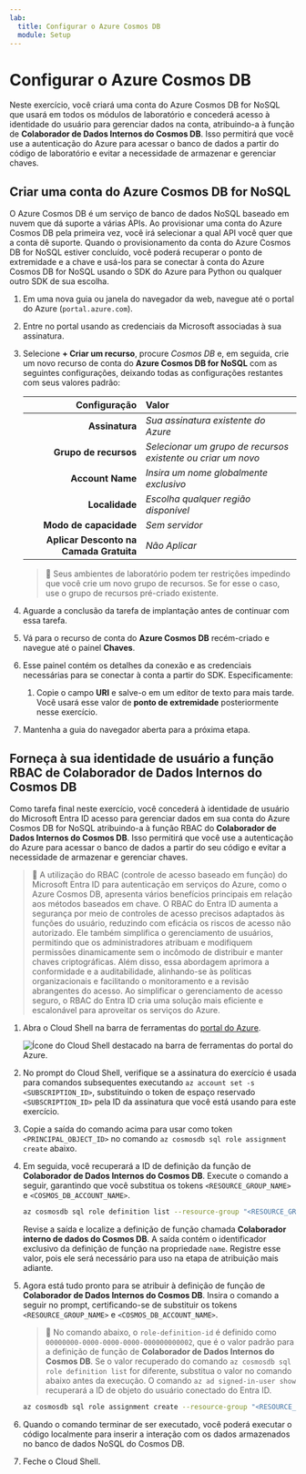 ```yaml
---
lab:
  title: Configurar o Azure Cosmos DB
  module: Setup
---
```


# Configurar o Azure Cosmos DB

Neste exercício, você criará uma conta do Azure Cosmos DB for NoSQL que usará em todos os módulos de laboratório e concederá acesso à identidade do usuário para gerenciar dados na conta, atribuindo-a à função de **Colaborador de Dados Internos do Cosmos DB**. Isso permitirá que você use a autenticação do Azure para acessar o banco de dados a partir do código de laboratório e evitar a necessidade de armazenar e gerenciar chaves.

## Criar uma conta do Azure Cosmos DB for NoSQL

O Azure Cosmos DB é um serviço de banco de dados NoSQL baseado em nuvem que dá suporte a várias APIs. Ao provisionar uma conta do Azure Cosmos DB pela primeira vez, você irá selecionar a qual API você quer que a conta dê suporte. Quando o provisionamento da conta do Azure Cosmos DB for NoSQL estiver concluído, você poderá recuperar o ponto de extremidade e a chave e usá-los para se conectar à conta do Azure Cosmos DB for NoSQL usando o SDK do Azure para Python ou qualquer outro SDK de sua escolha.

1. Em uma nova guia ou janela do navegador da web, navegue até o portal do Azure (``portal.azure.com``).

1. Entre no portal usando as credenciais da Microsoft associadas à sua assinatura.

1. Selecione **+ Criar um recurso**, procure *Cosmos DB* e, em seguida, crie um novo recurso de conta do **Azure Cosmos DB for NoSQL** com as seguintes configurações, deixando todas as configurações restantes com seus valores padrão:

    | **Configuração** | **Valor** |
    | ---: | :--- |
    | **Assinatura** | *Sua assinatura existente do Azure* |
    | **Grupo de recursos** | *Selecionar um grupo de recursos existente ou criar um novo* |
    | **Account Name** | *Insira um nome globalmente exclusivo* |
    | **Localidade** | *Escolha qualquer região disponível* |
    | **Modo de capacidade** | *Sem servidor* |
    | **Aplicar Desconto na Camada Gratuita** | *Não Aplicar* |

    > &#128221; Seus ambientes de laboratório podem ter restrições impedindo que você crie um novo grupo de recursos. Se for esse o caso, use o grupo de recursos pré-criado existente.

1. Aguarde a conclusão da tarefa de implantação antes de continuar com essa tarefa.

1. Vá para o recurso de conta do **Azure Cosmos DB** recém-criado e navegue até o painel **Chaves**.

1. Esse painel contém os detalhes da conexão e as credenciais necessárias para se conectar à conta a partir do SDK. Especificamente:

    1. Copie o campo **URI** e salve-o em um editor de texto para mais tarde. Você usará esse valor de **ponto de extremidade** posteriormente nesse exercício.

1. Mantenha a guia do navegador aberta para a próxima etapa.

## Forneça à sua identidade de usuário a função RBAC de Colaborador de Dados Internos do Cosmos DB

Como tarefa final neste exercício, você concederá à identidade de usuário do Microsoft Entra ID acesso para gerenciar dados em sua conta do Azure Cosmos DB for NoSQL atribuindo-a à função RBAC do **Colaborador de Dados Internos do Cosmos DB**. Isso permitirá que você use a autenticação do Azure para acessar o banco de dados a partir do seu código e evitar a necessidade de armazenar e gerenciar chaves.

> &#128221; A utilização do RBAC (controle de acesso baseado em função) do Microsoft Entra ID para autenticação em serviços do Azure, como o Azure Cosmos DB, apresenta vários benefícios principais em relação aos métodos baseados em chave. O RBAC do Entra ID aumenta a segurança por meio de controles de acesso precisos adaptados às funções do usuário, reduzindo com eficácia os riscos de acesso não autorizado. Ele também simplifica o gerenciamento de usuários, permitindo que os administradores atribuam e modifiquem permissões dinamicamente sem o incômodo de distribuir e manter chaves criptográficas. Além disso, essa abordagem aprimora a conformidade e a auditabilidade, alinhando-se às políticas organizacionais e facilitando o monitoramento e a revisão abrangentes do acesso. Ao simplificar o gerenciamento de acesso seguro, o RBAC do Entra ID cria uma solução mais eficiente e escalonável para aproveitar os serviços do Azure.

1. Abra o Cloud Shell na barra de ferramentas do [portal do Azure](https://portal.azure.com).

    ![Ícone do Cloud Shell destacado na barra de ferramentas do portal do Azure.](media/azure-portal-toolbar-cloud-shell.png)

1. No prompt do Cloud Shell, verifique se a assinatura do exercício é usada para comandos subsequentes executando `az account set -s <SUBSCRIPTION_ID>`, substituindo o token de espaço reservado `<SUBSCRIPTION_ID>` pela ID da assinatura que você está usando para este exercício.

1. Copie a saída do comando acima para usar como token `<PRINCIPAL_OBJECT_ID>` no comando `az cosmosdb sql role assignment create` abaixo.

1. Em seguida, você recuperará a ID de definição da função de **Colaborador de Dados Internos do Cosmos DB**. Execute o comando a seguir, garantindo que você substitua os tokens `<RESOURCE_GROUP_NAME>` e `<COSMOS_DB_ACCOUNT_NAME>`.

    ```bash
    az cosmosdb sql role definition list --resource-group "<RESOURCE_GROUP_NAME>" --account-name "<COSMOS_DB_ACCOUNT_NAME>"
    ```

    Revise a saída e localize a definição de função chamada **Colaborador interno de dados do Cosmos DB**. A saída contém o identificador exclusivo da definição de função na propriedade `name`. Registre esse valor, pois ele será necessário para uso na etapa de atribuição mais adiante.

1. Agora está tudo pronto para se atribuir à definição de função de **Colaborador de Dados Internos do Cosmos DB**. Insira o comando a seguir no prompt, certificando-se de substituir os tokens `<RESOURCE_GROUP_NAME>` e `<COSMOS_DB_ACCOUNT_NAME>`.

    > &#128221; No comando abaixo, o `role-definition-id` é definido como `00000000-0000-0000-0000-000000000002`, que é o valor padrão para a definição de função de **Colaborador de Dados Internos do Cosmos DB**. Se o valor recuperado do comando `az cosmosdb sql role definition list` for diferente, substitua o valor no comando abaixo antes da execução. O comando `az ad signed-in-user show` recuperará a ID de objeto do usuário conectado do Entra ID.

    ```bash
    az cosmosdb sql role assignment create --resource-group "<RESOURCE_GROUP_NAME>" --account-name "<COSMOS_DB_ACCOUNT_NAME>" --role-definition-id "00000000-0000-0000-0000-000000000002" --principal-id $(az ad signed-in-user show --query id -o tsv) --scope "/"
    ```

1. Quando o comando terminar de ser executado, você poderá executar o código localmente para inserir a interação com os dados armazenados no banco de dados NoSQL do Cosmos DB.

1. Feche o Cloud Shell.
